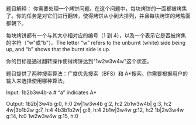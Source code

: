 题目解释：
你需要处理一个烤饼问题。在这个问题中，每块烤饼的一面都被烤焦了。你的任务是对它们进行翻转，使得烤饼从小到大排列，并且每块烤饼的烤焦面都朝下。

每块烤饼都有一个与其大小相对应的编号（1 到 4），以及一个表示它是否被烤焦的字符（"w"或"b"）。The letter “w” refers to the unburnt (white) side being up, and “b” shows that the burnt side is up.

你的目标是通过翻转操作使得烤饼达到"1w2w3w4w"这个状态。

题目提供了两种搜索算法：广度优先搜索（BFS）和 A\*搜索。你需要根据用户的输入来选择使用哪种算法。

Input:
1b2b3w4b-a # “a” indicates A\*

Output:
1b2b|3w4b g:0, h:0
2w|1w3w4b g:2, h:2
2b1w3w4b| g:3, h:2
4w|3b1b2w g:7, h:4
4b3b1b2w| g:8, h:4
2b1w|3w4w g:12, h:2
1b|2w3w4w g:14, h:0
1w2w3w4w g:15, h:0
